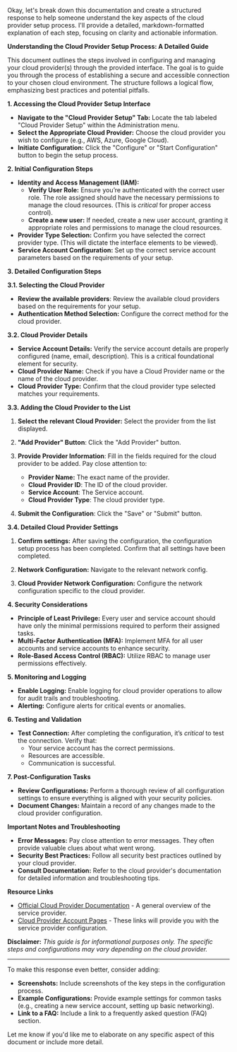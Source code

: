 Okay, let's break down this documentation and create a structured response to help someone understand the key aspects of the cloud provider setup process.  I'll provide a detailed, markdown-formatted explanation of each step, focusing on clarity and actionable information.

**Understanding the Cloud Provider Setup Process: A Detailed Guide**

This document outlines the steps involved in configuring and managing your cloud provider(s) through the provided interface.  The goal is to guide you through the process of establishing a secure and accessible connection to your chosen cloud environment.  The structure follows a logical flow, emphasizing best practices and potential pitfalls.

**1.  Accessing the Cloud Provider Setup Interface**

*   **Navigate to the "Cloud Provider Setup" Tab:**  Locate the tab labeled "Cloud Provider Setup" within the Administration menu.
*   **Select the Appropriate Cloud Provider:** Choose the cloud provider you wish to configure (e.g., AWS, Azure, Google Cloud).
*   **Initiate Configuration:** Click the "Configure" or "Start Configuration" button to begin the setup process.

**2. Initial Configuration Steps**

*   **Identity and Access Management (IAM):**
    *   **Verify User Role:** Ensure you’re authenticated with the correct user role.  The role assigned should have the necessary permissions to manage the cloud resources.  (This is *critical* for proper access control).
    *   **Create a new user:** If needed, create a new user account, granting it appropriate roles and permissions to manage the cloud resources.
*   **Provider Type Selection:**  Confirm you have selected the correct provider type.  (This will dictate the interface elements to be viewed).
*   **Service Account Configuration:**  Set up the correct service account parameters based on the requirements of your setup. 

**3.  Detailed Configuration Steps**

**3.1. Selecting the Cloud Provider**

* **Review the available providers**: Review the available cloud providers based on the requirements for your setup.
*   **Authentication Method Selection:** Configure the correct method for the cloud provider. 

**3.2.  Cloud Provider Details**

* **Service Account Details:**  Verify the service account details are properly configured (name, email, description).  This is a critical foundational element for security.
* **Cloud Provider Name:** Check if you have a Cloud Provider name or the name of the cloud provider.
* **Cloud Provider Type:** Confirm that the cloud provider type selected matches your requirements.

**3.3.  Adding the Cloud Provider to the List**

1. **Select the relevant Cloud Provider:** Select the provider from the list displayed.

2. **"Add Provider" Button**: Click the "Add Provider" button.

3.  **Provide Provider Information**:  Fill in the fields required for the cloud provider to be added.  Pay close attention to:
    *   **Provider Name:** The exact name of the provider.
    *   **Cloud Provider ID**: The ID of the cloud provider.
    *   **Service Account**: The Service account.
    *   **Cloud Provider Type**: The cloud provider type.

4. **Submit the Configuration**: Click the "Save" or "Submit" button.

**3.4. Detailed Cloud Provider Settings**

1. **Confirm settings:** After saving the configuration, the configuration setup process has been completed. Confirm that all settings have been completed.

2. **Network Configuration:** Navigate to the relevant network config.

3. **Cloud Provider Network Configuration:** Configure the network configuration specific to the cloud provider. 

**4.  Security Considerations**

*   **Principle of Least Privilege:**  Every user and service account should have only the minimal permissions required to perform their assigned tasks.
*   **Multi-Factor Authentication (MFA):**  Implement MFA for all user accounts and service accounts to enhance security.
*   **Role-Based Access Control (RBAC):** Utilize RBAC to manage user permissions effectively.

**5.  Monitoring and Logging**

*   **Enable Logging:**  Enable logging for cloud provider operations to allow for audit trails and troubleshooting.
*   **Alerting:** Configure alerts for critical events or anomalies.

**6.  Testing and Validation**

*   **Test Connection:** After completing the configuration, it’s *critical* to test the connection.  Verify that:
    *   Your service account has the correct permissions.
    *   Resources are accessible.
    *   Communication is successful.

**7.  Post-Configuration Tasks**

*   **Review Configurations:**  Perform a thorough review of all configuration settings to ensure everything is aligned with your security policies.
*   **Document Changes:**  Maintain a record of any changes made to the cloud provider configuration.

**Important Notes and Troubleshooting**

*   **Error Messages:** Pay close attention to error messages.  They often provide valuable clues about what went wrong.
*   **Security Best Practices:**  Follow all security best practices outlined by your cloud provider.
*   **Consult Documentation:** Refer to the cloud provider's documentation for detailed information and troubleshooting tips.

**Resource Links**

*   [Official Cloud Provider Documentation](https://docs.cloudprovider.com/) - A general overview of the service provider.
*   [Cloud Provider Account Pages](https://cloudprovider.com/account) - These links will provide you with the service provider configuration.

**Disclaimer:**  *This guide is for informational purposes only.  The specific steps and configurations may vary depending on the cloud provider.*

---

To make this response even better, consider adding:

*   **Screenshots:**  Include screenshots of the key steps in the configuration process.
*   **Example Configurations:** Provide example settings for common tasks (e.g., creating a new service account, setting up basic networking).
*   **Link to a FAQ:** Include a link to a frequently asked question (FAQ) section.

Let me know if you'd like me to elaborate on any specific aspect of this document or include more detail.
